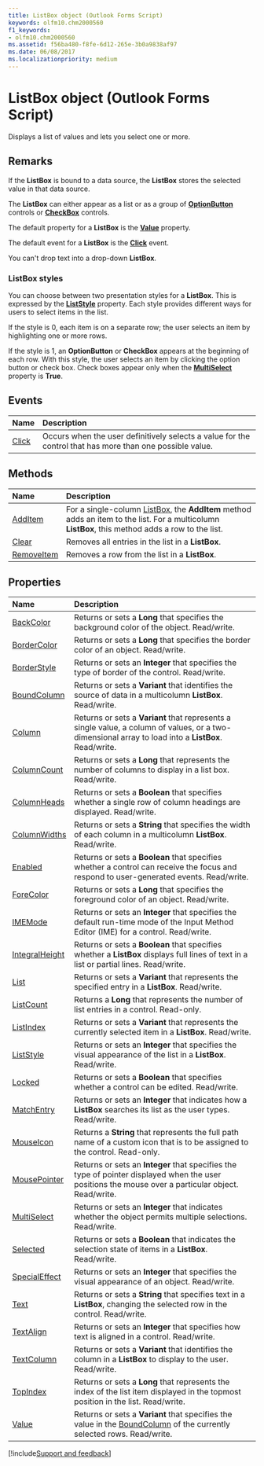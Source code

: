 ```yaml
---
title: ListBox object (Outlook Forms Script)
keywords: olfm10.chm2000560
f1_keywords:
- olfm10.chm2000560
ms.assetid: f56ba480-f8fe-6d12-265e-3b0a9838af97
ms.date: 06/08/2017
ms.localizationpriority: medium
---
```



# ListBox object (Outlook Forms Script)

Displays a list of values and lets you select one or more.


## Remarks

If the **ListBox** is bound to a data source, the **ListBox** stores the selected value in that data source.

The **ListBox** can either appear as a list or as a group of **[OptionButton](Outlook.optionbutton.md)** controls or **[CheckBox](Outlook.checkbox.md)** controls.

The default property for a **ListBox** is the **[Value](Outlook.listbox.value.md)** property.

The default event for a **ListBox** is the **[Click](Outlook.listbox.click.md)** event.

You can't drop text into a drop-down **ListBox**.


### ListBox styles

You can choose between two presentation styles for a **ListBox**. This is expressed by the **[ListStyle](Outlook.listbox.liststyle.md)** property. Each style provides different ways for users to select items in the list.

If the style is 0, each item is on a separate row; the user selects an item by highlighting one or more rows.

If the style is 1, an **OptionButton** or **CheckBox** appears at the beginning of each row. With this style, the user selects an item by clicking the option button or check box. Check boxes appear only when the **[MultiSelect](Outlook.listbox.multiselect.md)** property is **True**.


## Events

|Name|Description|
|:-----|:-----|
| [Click](Outlook.ListBox.click.md)|Occurs when the user definitively selects a value for the control that has more than one possible value.|


## Methods

|Name|Description|
|:-----|:-----|
| [AddItem](Outlook.ListBox.additem.md)|For a single-column [ListBox](Outlook.ListBox.md), the **AddItem** method adds an item to the list. For a multicolumn **ListBox**, this method adds a row to the list.|
| [Clear](Outlook.ListBox.clear.md)|Removes all entries in the list in a **ListBox**.|
| [RemoveItem](Outlook.ListBox.removeitem.md)|Removes a row from the list in a **ListBox**.|


## Properties

|Name|Description|
|:-----|:-----|
| [BackColor](Outlook.ListBox.backcolor.md)|Returns or sets a **Long** that specifies the background color of the object. Read/write.|
| [BorderColor](Outlook.ListBox.bordercolor.md)|Returns or sets a **Long** that specifies the border color of an object. Read/write.|
| [BorderStyle](Outlook.ListBox.borderstyle.md)|Returns or sets an **Integer** that specifies the type of border of the control. Read/write.|
| [BoundColumn](Outlook.ListBox.boundcolumn.md)|Returns or sets a **Variant** that identifies the source of data in a multicolumn **ListBox**. Read/write.|
| [Column](Outlook.ListBox.column.md)|Returns or sets a **Variant** that represents a single value, a column of values, or a two-dimensional array to load into a **ListBox**. Read/write.|
| [ColumnCount](Outlook.ListBox.columncount.md)|Returns or sets a **Long** that represents the number of columns to display in a list box. Read/write.|
| [ColumnHeads](Outlook.ListBox.columnheads.md)|Returns or sets a **Boolean** that specifies whether a single row of column headings are displayed. Read/write.|
| [ColumnWidths](Outlook.ListBox.columnwidths.md)|Returns or sets a **String** that specifies the width of each column in a multicolumn **ListBox**. Read/write.|
| [Enabled](Outlook.ListBox.enabled.md)|Returns or sets a **Boolean** that specifies whether a control can receive the focus and respond to user-generated events. Read/write.|
| [ForeColor](Outlook.ListBox.forecolor.md)|Returns or sets a **Long** that specifies the foreground color of an object. Read/write.|
| [IMEMode](Outlook.ListBox.imemode.md)|Returns or sets an **Integer** that specifies the default run-time mode of the Input Method Editor (IME) for a control. Read/write.|
| [IntegralHeight](Outlook.ListBox.integralheight.md)|Returns or sets a **Boolean** that specifies whether a **ListBox** displays full lines of text in a list or partial lines. Read/write.|
| [List](Outlook.ListBox.list.md)|Returns or sets a **Variant** that represents the specified entry in a **ListBox**. Read/write.|
| [ListCount](Outlook.ListBox.listcount.md)|Returns a **Long** that represents the number of list entries in a control. Read-only.|
| [ListIndex](Outlook.ListBox.listindex.md)|Returns or sets a **Variant** that represents the currently selected item in a **ListBox**. Read/write.|
| [ListStyle](Outlook.ListBox.liststyle.md)|Returns or sets an **Integer** that specifies the visual appearance of the list in a **ListBox**. Read/write.|
| [Locked](Outlook.ListBox.locked.md)|Returns or sets a **Boolean** that specifies whether a control can be edited. Read/write.|
| [MatchEntry](Outlook.ListBox.matchentry.md)|Returns or sets an **Integer** that indicates how a **ListBox** searches its list as the user types. Read/write.|
| [MouseIcon](Outlook.ListBox.mouseicon.md)|Returns a **String** that represents the full path name of a custom icon that is to be assigned to the control. Read-only.|
| [MousePointer](Outlook.ListBox.mousepointer.md)|Returns or sets an **Integer** that specifies the type of pointer displayed when the user positions the mouse over a particular object. Read/write.|
| [MultiSelect](Outlook.ListBox.multiselect.md)|Returns or sets an **Integer** that indicates whether the object permits multiple selections. Read/write.|
| [Selected](Outlook.ListBox.selected.md)|Returns or sets a **Boolean** that indicates the selection state of items in a **ListBox**. Read/write.|
| [SpecialEffect](Outlook.ListBox.specialeffect.md)|Returns or sets an **Integer** that specifies the visual appearance of an object. Read/write.|
| [Text](Outlook.ListBox.text.md)|Returns or sets a **String** that specifies text in a **ListBox**, changing the selected row in the control. Read/write.|
| [TextAlign](Outlook.ListBox.textalign.md)|Returns or sets an **Integer** that specifies how text is aligned in a control. Read/write.|
| [TextColumn](Outlook.ListBox.textcolumn.md)|Returns or sets a **Variant** that identifies the column in a **ListBox** to display to the user. Read/write.|
| [TopIndex](Outlook.ListBox.topindex.md)|Returns or sets a **Long** that represents the index of the list item displayed in the topmost position in the list. Read/write.|
| [Value](Outlook.ListBox.value.md)|Returns or sets a **Variant** that specifies the value in the [BoundColumn](Outlook.ListBox.boundcolumn.md) of the currently selected rows. Read/write.|





[!include[Support and feedback](~/includes/feedback-boilerplate.md)]